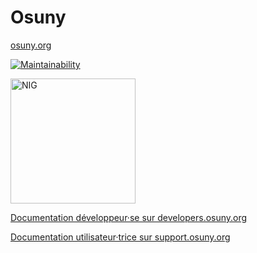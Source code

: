 # Osuny

[osuny.org](https://www.osuny.org)

[![Maintainability](https://api.codeclimate.com/v1/badges/32cf5551caac199ffad5/maintainability)](https://codeclimate.com/github/osunyorg/admin/maintainability)

<a href="https://www.numeriqueinteretgeneral.org/declarations/2023-osuny/">
  <img src="https://www.numeriqueinteretgeneral.org/badges/nig-16-5-0.svg" alt="NIG" width="200" />
</a>

[Documentation développeur·se sur developers.osuny.org](https://developers.osuny.org)

[Documentation utilisateur·trice sur support.osuny.org](https://support.osuny.org)
